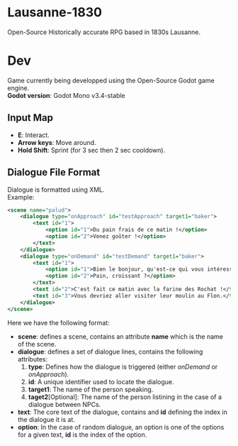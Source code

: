 # Lausanne-1830
Open-Source Historically accurate RPG based in 1830s Lausanne.  

# Dev  
Game currently being developped using the Open-Source Godot game engine.  
__Godot version__: Godot Mono v3.4-stable  
  
## Input Map  
- __E__: Interact.   
- __Arrow keys__: Move around.  
- __Hold Shift__: Sprint (for 3 sec then 2 sec cooldown).  
  
## Dialogue File Format  
Dialogue is formatted using XML.  
Example:  
```xml
<scene name="palud">
	<dialogue type="onApproach" id="testApproach" target1="baker">
		<text id="1">
			<option id="1">Du pain frais de ce matin !</option>
			<option id="2">Venez goûter !</option>
		</text>
	</dialogue>
	<dialogue type="onDemand" id="testDemand" target1="baker">
		<text id="1">
			<option id="1">Bien le bonjour, qu'est-ce qui vous intéresse ?</option>
			<option id="2">Pain, croissant ?</option>
		</text>
		<text id="2">C'est fait ce matin avec la farine des Rochat !</text>
		<text id="3">Vous devriez aller visiter leur moulin au Flon.</text>
	</dialogue>
</scene>
```  
Here we have the following format:  
- __scene__: defines a scene, contains an attribute __name__ which is the name of the scene.  
- __dialogue__: defines a set of dialogue lines, contains the following attributes:  
    1. __type__: Defines how the dialogue is triggered (either _onDemand_ or _onApproach_).  
    2. __id__: A unique identifier used to locate the dialogue.  
    3. __target1__: The name of the person speaking.  
    4. __taget2__[Optional]: The name of the person listining in the case of a dialogue between NPCs.  
- __text__: The core text of the dialogue, contains and __id__ defining the index in the dialogue it is at.  
- __option__: In the case of random dialogue, an option is one of the options for a given text, __id__ is the index of the option.  
  


